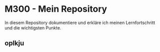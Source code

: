 # M300 - Mein Repository

In diesem Repository dokumentiere und erkläre ich meinen Lernfortschritt und die wichtigsten Punkte.

## oplkju


